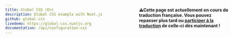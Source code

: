 ```yaml
---
title: Global CSS (En)
description: Global CSS example with Nuxt.js
github: global-css
livedemo: https://global-css.nuxtjs.org
documentation: /api/configuration-css
---
```


<p style="width: 294px;position: fixed; top : 64px; right: 4px;" class="Alert Alert--orange"><strong>⚠Cette page est actuellement en cours de traduction française. Vous pouvez repasser plus tard ou <a href="https://github.com/vuejs-fr/nuxt" target="_blank">participer à la traduction</a> de celle-ci dès maintenant !</strong></p>